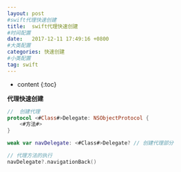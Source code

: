 ```yaml
---
layout: post
#swift代理快速创建
title:  swift代理快速创建
#时间配置
date:   2017-12-11 17:49:16 +0800
#大类配置
categories: 快速创建
#小类配置
tag: swift
---
```


* content
{:toc}

**代理快速创建**

```swift
//  创建代理
protocol <#Class#>Delegate: NSObjectProtocol {
    <#方法#>
}

weak var navDelegate: <#Class#>Delegate? // 创建代理部分

// 代理方法的执行
navDelegate?.navigationBack()
```